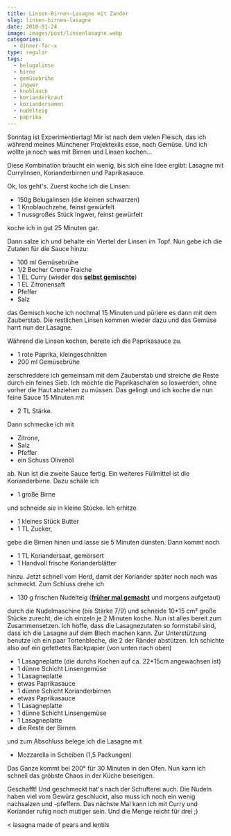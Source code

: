 ```yaml
---
title: Linsen-Birnen-Lasagne mit Zander
slug: linsen-birnen-lasagne
date: 2010-01-24
image: images/post/linsenlasagne.webp
categories: 
  - dinner-for-x
type: regular
tags: 
  - belugalinse
  - birne
  - gemüsebrühe
  - ingwer
  - knoblauch
  - korianderkraut
  - koriandersamen
  - nudelteig
  - paprika
---
```


Sonntag ist Experimentiertag! Mir ist nach dem vielen Fleisch, das ich während meines Münchener Projektexils esse, nach Gemüse. Und ich wollte ja noch was mit Birnen und Linsen kochen...

Diese Kombination braucht ein wenig, bis sich eine Idee ergibt: Lasagne mit Currylinsen, Korianderbirnen und Paprikasauce. 

Ok, los geht's. Zuerst koche ich die Linsen:

* 150g Belugalinsen (die kleinen schwarzen) 
* 1 Knoblauchzehe, feinst gewürfelt 
* 1 nussgroßes Stück Ingwer, feinst gewürfelt

koche ich in gut 25 Minuten gar.

Dann salze ich und behalte ein Viertel der Linsen im Topf. Nun gebe ich die Zutaten für die Sauce hinzu:

* 100 ml Gemüsebrühe 
* 1/2 Becher Creme Fraiche 
* 1 EL Curry (wieder das **[selbst gemischte](../blumenkohl-spitzkohl-auflauf)**) 
* 1 EL Zitronensaft 
* Pfeffer 
* Salz

das Gemisch koche ich nochmal 15 Minuten und püriere es dann mit dem Zauberstab. Die restlichen Linsen kommen wieder dazu und das Gemüse harrt nun der Lasagne.

Während die Linsen kochen, bereite ich die Paprikasauce zu.

* 1 rote Paprika, kleingeschnitten 
* 200 ml Gemüsebrühe

zerschreddere ich gemeinsam mit dem Zauberstab und streiche die Reste durch ein feines Sieb. Ich möchte die Paprikaschalen so loswerden, ohne vorher die Haut abziehen zu müssen. Das gelingt und ich koche die nun feine Sauce 15 Minuten mit 

* 2 TL Stärke. 

Dann schmecke ich mit

* Zitrone, 
* Salz 
* Pfeffer 
* ein Schuss Olivenöl

ab. Nun ist die zweite Sauce fertig. Ein weiteres Füllmittel ist die Korianderbirne. Dazu schäle ich

* 1 große Birne

und schneide sie in kleine Stücke. Ich erhitze

* 1 kleines Stück Butter
* 1 TL Zucker,

gebe die Birnen hinen und lasse sie 5 Minuten dünsten. Dann kommt noch

* 1 TL Koriandersaat, gemörsert 
* 1 Handvoll frische Korianderblätter

hinzu. Jetzt schnell vom Herd, damit der Koriander später noch nach was schmeckt. Zum Schluss drehe ich

* 130 g frischen Nudelteig (**[früher mal gemacht](../ravioli-steak)** und morgens aufgetaut)

durch die Nudelmaschine (bis Stärke 7/9) und schneide 10\*15 cm² große Stücke zurecht, die ich einzeln je 2 Minuten koche. Nun ist alles bereit zum Zusammensetzen. Ich hoffe, dass die Lasagnezutaten so formstabil sind, dass ich die Lasagne auf dem Blech machen kann. Zur Unterstützung benutze ich ein paar Tortenbleche, die 2 der Ränder abstützen. Ich schichte also auf ein gefettetes Backpapier (von unten nach oben)

* 1 Lasagneplatte (die durchs Kochen auf ca. 22\*15cm angewachsen ist) 
* 1 dünne Schicht Linsengemüse 
* 1 Lasagneplatte 
* etwas Paprikasauce 
* 1 dünne Schicht Korianderbirnen 
* etwas Paprikasauce 
* 1 Lasagneplatte 
* 1 dünne Schicht Linsengemüse 
* 1 Lasagneplatte 
* die Reste der Birnen

und zum Abschluss belege ich die Lasagne mit

* Mozzarella in Scheiben (1,5 Packungen)

Das Ganze kommt bei 200° für 30 Minuten in den Ofen. Nun kann ich schnell das gröbste Chaos in der Küche beseitigen.

Geschafft! Und geschmeckt hat's nach der Schufterei auch. Die Nudeln haben viel vom Gewürz geschluckt, also muss ich noch ein wenig nachsalzen und -pfeffern. Das nächste Mal kann ich mit Curry und Koriander ruhig noch mutiger sein. Und die Menge reicht für drei ;)

< lasagna made of pears and lentils